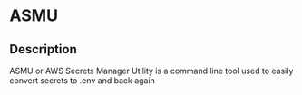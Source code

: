 # ASMU

## Description

ASMU or AWS Secrets Manager Utility is a command line tool used to easily convert secrets to .env and back again
